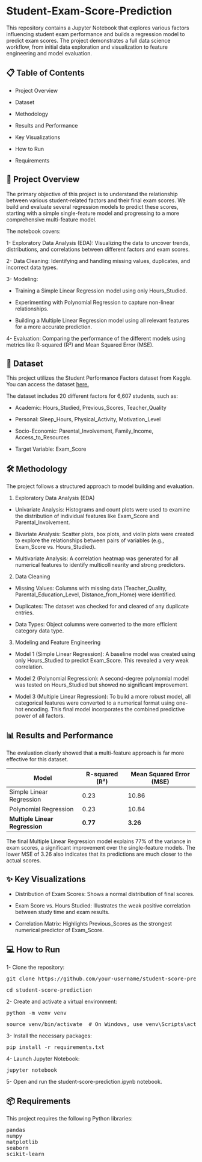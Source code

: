 # Student-Exam-Score-Prediction
This repository contains a Jupyter Notebook that explores various factors influencing student exam performance and builds a regression model to predict exam scores. The project demonstrates a full data science workflow, from initial data exploration and visualization to feature engineering and model evaluation.

## 📋 Table of Contents
- Project Overview

- Dataset

- Methodology

- Results and Performance

- Key Visualizations

- How to Run

- Requirements

## 🚀 Project Overview <a name="project-overview"></a>

The primary objective of this project is to understand the relationship between various student-related factors and their final exam scores. We build and evaluate several regression models to predict these scores, starting with a simple single-feature model and progressing to a more comprehensive multi-feature model.

The notebook covers:

1- Exploratory Data Analysis (EDA): Visualizing the data to uncover trends, distributions, and correlations between different factors and exam scores.

2- Data Cleaning: Identifying and handling missing values, duplicates, and incorrect data types.

3- Modeling:

 - Training a Simple Linear Regression model using only Hours_Studied.

 - Experimenting with Polynomial Regression to capture non-linear relationships.

 - Building a Multiple Linear Regression model using all relevant features for a more accurate prediction.

4- Evaluation: Comparing the performance of the different models using metrics like R-squared (R²) and Mean Squared Error (MSE).

## 💾 Dataset <a name="dataset"></a>

This project utilizes the Student Performance Factors dataset from Kaggle. You can access the dataset [here.](https://www.google.com/search?q=https://www.kaggle.com/datasets/subhamjain/loan-approval-prediction-dataset)

The dataset includes 20 different factors for 6,607 students, such as:

- Academic: Hours_Studied, Previous_Scores, Teacher_Quality

- Personal: Sleep_Hours, Physical_Activity, Motivation_Level

- Socio-Economic: Parental_Involvement, Family_Income, Access_to_Resources

- Target Variable: Exam_Score

## 🛠️ Methodology <a name="methodology"></a>

The project follows a structured approach to model building and evaluation.

1. Exploratory Data Analysis (EDA)
- Univariate Analysis: Histograms and count plots were used to examine the distribution of individual features like Exam_Score and Parental_Involvement.

- Bivariate Analysis: Scatter plots, box plots, and violin plots were created to explore the relationships between pairs of variables (e.g., Exam_Score vs. Hours_Studied).

- Multivariate Analysis: A correlation heatmap was generated for all numerical features to identify multicollinearity and strong predictors.

2. Data Cleaning

- Missing Values: Columns with missing data (Teacher_Quality, Parental_Education_Level, Distance_from_Home) were identified.

- Duplicates: The dataset was checked for and cleared of any duplicate entries.

- Data Types: Object columns were converted to the more efficient category data type.

3. Modeling and Feature Engineering

- Model 1 (Simple Linear Regression): A baseline model was created using only Hours_Studied to predict Exam_Score. This revealed a very weak correlation.

- Model 2 (Polynomial Regression): A second-degree polynomial model was tested on Hours_Studied but showed no significant improvement.

- Model 3 (Multiple Linear Regression): To build a more robust model, all categorical features were converted to a numerical format using one-hot encoding. This final model incorporates the combined predictive power of all factors.

## 📊 Results and Performance <a name="results-and-performance"></a>

The evaluation clearly showed that a multi-feature approach is far more effective for this dataset.

| Model                        | R-squared (R²) | Mean Squared Error (MSE) |
| ---------------------------- | -------------- | ------------------------ |
| Simple Linear Regression     | 0.23           | 10.86                    |
| Polynomial Regression        | 0.23           | 10.84                    |
| **Multiple Linear Regression** | **0.77** | **3.26** |

The final Multiple Linear Regression model explains 77% of the variance in exam scores, a significant improvement over the single-feature models. The lower MSE of 3.26 also indicates that its predictions are much closer to the actual scores.

## ✨ Key Visualizations <a name="key-visualizations"></a>

- Distribution of Exam Scores: Shows a normal distribution of final scores.

- Exam Score vs. Hours Studied: Illustrates the weak positive correlation between study time and exam results.

- Correlation Matrix: Highlights Previous_Scores as the strongest numerical predictor of Exam_Score.

## 💻 How to Run <a name="how-to-run"></a>

1- Clone the repository:

<div class="command-block">
<pre>git clone https://github.com/your-username/student-score-prediction.git</pre>
</div>
<div class="command-block">
<pre>cd student-score-prediction</pre>
</div>

2- Create and activate a virtual environment:

<div class="command-block">
<pre>python -m venv venv</pre>
</div>
<div class="command-block">
<pre>source venv/bin/activate  # On Windows, use venv\Scripts\activate</pre>
</div>

3- Install the necessary packages:

<div class="command-block">
<pre>pip install -r requirements.txt</pre>
</div>

4- Launch Jupyter Notebook:

<div class="command-block">
<pre>jupyter notebook</pre>
</div>

5- Open and run the student-score-prediction.ipynb notebook.

## 📦 Requirements <a name="requirements"></a>

This project requires the following Python libraries:
<div class="command-block">
<pre>pandas
numpy
matplotlib
seaborn
scikit-learn</pre>
</div>
